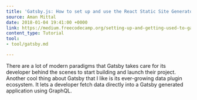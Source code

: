 ```yaml
---
title: 'Gatsby.js: How to set up and use the React Static Site Generator'
source: Aman Mittal
date: 2018-01-04 19:41:00 +0000
link: https://medium.freecodecamp.org/setting-up-and-getting-used-to-gatsby-1fc27985ae8a
content_type: Tutorial
tool:
- tool/gatsby.md

---
```

There are a lot of modern paradigms that Gatsby takes care for its developer behind the scenes to start building and launch their project. Another cool thing about Gatsby that I like is its ever-growing data plugin ecosystem. It lets a developer fetch data directly into a Gatsby generated application using GraphQL.



